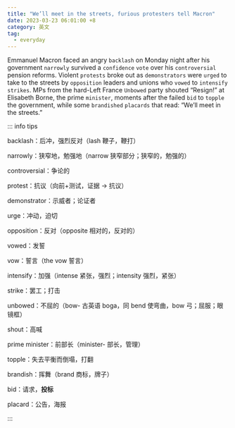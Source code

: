 ```yaml
---
title: "We’ll meet in the streets, furious protesters tell Macron"
date: 2023-03-23 06:01:00 +8
category: 英文
tag:
  - everyday
---
```


Emmanuel Macron faced an angry `backlash` on Monday night after his government `narrowly` survived a `confidence` `vote` over his `controversial` pension reforms. Violent `protests` broke out as `demonstrators` were `urged` to take to the streets by `opposition` leaders and unions who `vowed` to `intensify` `strikes`. MPs from the hard-Left France `Unbowed` party shouted “Resign!” at Elisabeth Borne, the prime `minister`, moments after the failed `bid` to `topple` the government, while some `brandished` `placards` that read: “We’ll meet in the streets.”

::: info tips

backlash：后冲，强烈反对（lash 鞭子，鞭打）

narrowly：狭窄地，勉强地（narrow 狭窄部分；狭窄的，勉强的）

controversial：争论的

protest：抗议（向前+测试，证据 -> 抗议）

demonstrator：示威者；论证者

urge：冲动，迫切

opposition：反对（opposite 相对的，反对的）

vowed：发誓

vow：誓言（the vow 誓言）

intensify：加强（intense 紧张，强烈；intensity 强烈，紧张）

strike：罢工；打击

unbowed：不屈的（bow- 古英语 boga，同 bend 使弯曲，bow 弓；屈服；眼镜框）

shout：高喊

prime minister：前部长（minister- 部长，管理）

topple：失去平衡而倒塌，打翻

brandish：挥舞（brand 商标，牌子）

bid：请求，**投标**

placard：公告，海报

:::
